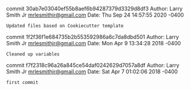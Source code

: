 commit 30ab7e03040ef55b8aef6b94287379d3329d8df3
Author: Larry Smith Jr <mrlesmithjr@gmail.com>
Date:   Thu Sep 24 14:57:55 2020 -0400

    Updated files based on Cookiecutter template

commit 1f2f36f1e684735b2b553592986a6c7da8dbd501
Author: Larry Smith Jr <mrlesmithjr@gmail.com>
Date:   Mon Apr 9 13:34:28 2018 -0400

    Cleaned up variables

commit f7f2318c96a26a845ce54daf0242629d7057a8df
Author: Larry Smith Jr <mrlesmithjr@gmail.com>
Date:   Sat Apr 7 01:02:06 2018 -0400

    first commit
